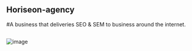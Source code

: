 ## Horiseon-agency 
#A business that deliveries SEO & SEM to business around the internet.

##


![image](https://user-images.githubusercontent.com/85594926/122630576-c7c04000-d092-11eb-95cb-fe7c75955827.png)
